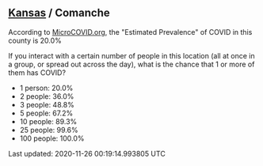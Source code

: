 
## [Kansas](/united-states/kansas) / Comanche

According to [MicroCOVID.org](http://microcovid.org),
the "Estimated Prevalence" of COVID in this county is 20.0%

If you interact with a certain number of people in this location
(all at once in a group, or spread out across the day), what is the chance that
1 or more of them has COVID?

- 1 person: 20.0%
- 2 people: 36.0%
- 3 people: 48.8%
- 5 people: 67.2%
- 10 people: 89.3%
- 25 people: 99.6%
- 100 people: 100.0%

Last updated: 2020-11-26 00:19:14.993805 UTC
